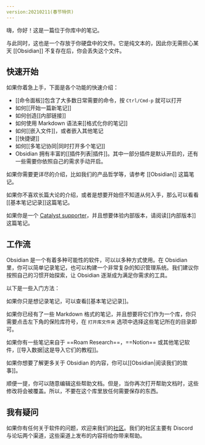```yaml
---
version:20210211(春节特供)
---
```


嗨，你好！这是一篇位于你库中的笔记。

与此同时，这也是一个存放于你硬盘中的文件。它是纯文本的，因此你无需担心某天 [[Obsidian]] 不复存在后，你会丢失这个文件。

## 快速开始

如果你着急上手，下面是各个功能的快速介绍：

- [[命令面板]]包含了大多数日常需要的命令，按 `Ctrl/Cmd-p` 就可以打开
- 如何[[开始一篇新笔记]]
- 如何创造[[内部链接]]
- 如何使用 Markdown 语法来[[格式化你的笔记]]
- 如何[[嵌入文件]]，或者嵌入其他笔记
- [[快捷键]]
- 如何[[多笔记协同|同时打开多个笔记]]
- Obsidian 拥有丰富的[[插件列表|插件]]。其中一部分插件是默认开启的，还有一些需要你依照自己的需求手动开启。

如果你需要更详尽的介绍，比如我们的产品哲学等，请参考 [[Obsidian]] 这篇笔记。

如果你不喜欢长篇大论的介绍，或者是想要开始但不知道从何入手，那么可以看看[[基本笔记记录]]这篇笔记。

如果你是一个 [Catalyst supporter](https://obsidian.md/pricing)，并且想要体验内部版本，请阅读[[内部版本]]这篇笔记。

## 工作流

Obsidian 是一个有着多种可能性的软件，可以以多种方式使用。在 Obsidian 里，你可以简单记录笔记，也可以构建一个非常复杂的知识管理系统。我们建议你按照自己的习惯开始探索，让 Obsidian 逐渐成为满足你需求的工具。

以下是一些入门方法：

如果你只是想记录笔记，可以查看[[基本笔记记录]]。

如果你已经有了一些 Markdown 格式的笔记，并且想要将它们作为一个库，你只需要点击左下角的保险库符号，在 `打开库文件夹` 选项中选择这些笔记所在的目录即可。

如果你有一些笔记来自于 ==Roam Research==，==Notion== 或其他笔记软件，[[导入数据|这是导入它们的教程]]。

如果你想要了解更多关于 Obsidian 的内容，你可以[[Obsidian|阅读我们的故事]]。

顺便一提，你可以随意编辑这些帮助文档。但是，当你再次打开帮助文档时，这些修改将会被覆盖。所以，不要在这个库里放任何需要保存的东西。

## 我有疑问

如果你有任何关于软件的问题，欢迎来我们的[社区](https://obsidian.md/community)。我们的社区主要有 Discord 与论坛两个渠道，这些渠道上发布的内容将给你带来帮助。